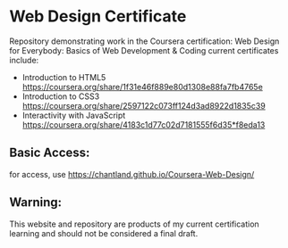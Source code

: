 # Web Design Certificate
Repository demonstrating work in the Coursera certification: Web Design for Everybody: Basics of Web Development & Coding
current certificates include:
* Introduction to HTML5 https://coursera.org/share/1f31e46f889e80d1308e88fa7fb4765e
* Introduction to CSS3 https://coursera.org/share/2597122c073ff124d3ad8922d1835c39
* Interactivity with JavaScript https://coursera.org/share/4183c1d77c02d7181555f6d35*f8eda13
## Basic Access:
for access, use https://chantland.github.io/Coursera-Web-Design/
## Warning:
This website and repository are products of my current certification learning and should not be considered a final draft.
